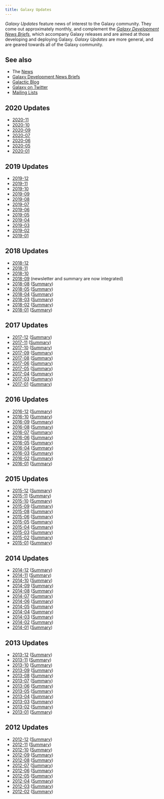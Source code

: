```yaml
---
title: Galaxy Updates
---
```

*Galaxy Updates* feature news of interest to the Galaxy community.  They come out approximately monthly, and complement the *[Galaxy Development News Briefs](/docs/)*, which accompany Galaxy releases and are aimed at those developing and deploying Galaxy.  *Galaxy Updates* are more general, and are geared towards all of the Galaxy community.

## See also

* The [News](/news/)
* [Galaxy Development News Briefs](/docs/)
* [Galactic Blog](/blog/)
* [Galaxy on Twitter](/src/galaxy-on-twitter/index.md)
* [Mailing Lists](/src/mailing-lists/index.md)

## 2020 Updates

* [2020-11](/src/news/2020-11-galaxy-update/index.md)
* [2020-10](/src/news/2020-10-galaxy-update/index.md)
* [2020-09](/src/news/2020-09-galaxy-update/index.md)
* [2020-07](/src/news/2020-07-galaxy-update/index.md)
* [2020-06](/src/news/2020-06-galaxy-update/index.md)
* [2020-05](/src/news/2020-05-galaxy-update/index.md)
* [2020-01](/src/news/2020-01-galaxy-update/index.md)

## 2019 Updates

* [2019-12](/src/news/2019-12-galaxy-update/index.md)
* [2019-11](/src/news/2019-11-galaxy-update/index.md)
* [2019-10](/src/news/2019-10-galaxy-update/index.md)
* [2019-09](/src/news/2019-09-galaxy-update/index.md)
* [2019-08](/src/news/2019-08-galaxy-update/index.md)
* [2019-07](/src/news/2019-07-galaxy-update/index.md)
* [2019-06](/src/news/2019-06-galaxy-update/index.md)
* [2019-05](/src/news/2019-05-galaxy-update/index.md)
* [2019-04](/src/news/2019-04-galaxy-update/index.md)
* [2019-03](/src/news/2019-03-galaxy-update/index.md)
* [2019-02](/src/news/2019-02-galaxy-update/index.md)
* [2019-01](/src/news/2019-01-galaxy-update/index.md)

## 2018 Updates

* [2018-12](/src/news/2018-12-galaxy-update/index.md)
* [2018-11](/src/news/2018-11-galaxy-update/index.md)
* [2018-10](/src/news/2018-10-galaxy-update/index.md)
* [2018-09](/src/news/2018-09-galaxy-update/index.md) (newsletter and summary are now integrated)
* [2018-08](/src/galaxy-updates/2018-08/index.md) ([Summary](/src/news/2018-08-galaxy-update/index.md))
* [2018-05](/src/galaxy-updates/2018-05/index.md) ([Summary](/src/news/2018-05-galaxy-update/index.md))
* [2018-04](/src/galaxy-updates/2018-04/index.md) ([Summary](/src/news/2018-04-galaxy-update/index.md))
* [2018-03](/src/galaxy-updates/2018-03/index.md) ([Summary](/src/news/2018-03-galaxy-update/index.md))
* [2018-02](/src/galaxy-updates/2018-02/index.md) ([Summary](/src/news/2018-02-galaxy-update/index.md))
* [2018-01](/src/galaxy-updates/2018-01/index.md) ([Summary](/src/news/2018-01-galaxy-update/index.md))

## 2017 Updates

* [2017-12](/src/galaxy-updates/2017-12/index.md) ([Summary](/src/news/2017-12-galaxy-update/index.md))
* [2017-11](/src/galaxy-updates/2017-11/index.md) ([Summary](/src/news/2017-11-galaxy-update/index.md))
* [2017-10](/src/galaxy-updates/2017-10/index.md) ([Summary](/src/news/2017-10-galaxy-update/index.md))
* [2017-09](/src/galaxy-updates/2017-09/index.md) ([Summary](/src/news/2017-09-galaxy-update/index.md))
* [2017-08](/src/galaxy-updates/2017-08/index.md) ([Summary](/src/news/2017-08-galaxy-update/index.md))
* [2017-06](/src/galaxy-updates/2017-06/index.md) ([Summary](/src/news/2017-06-galaxy-update/index.md))
* [2017-05](/src/galaxy-updates/2017-05/index.md) ([Summary](/src/news/2017-05-galaxy-update/index.md))
* [2017-04](/src/galaxy-updates/2017-04/index.md) ([Summary](/src/news/2017-04-galaxy-update/index.md))
* [2017-03](/src/galaxy-updates/2017-03/index.md) ([Summary](/src/news/2017-03-galaxy-update/index.md))
* [2017-01](/src/galaxy-updates/2017-01/index.md) ([Summary](/src/news/2017-01-galaxy-update/index.md))

## 2016 Updates

* [2016-12](/src/galaxy-updates/2016-12/index.md) ([Summary](/src/news/2016-12-galaxy-update/index.md))
* [2016-10](/src/galaxy-updates/2016-10/index.md) ([Summary](/src/news/2016-10-galaxy-update/index.md))
* [2016-09](/src/galaxy-updates/2016-09/index.md) ([Summary](/src/news/2016-09-galaxy-update/index.md))
* [2016-08](/src/galaxy-updates/2016-08/index.md) ([Summary](/src/news/2016-08-galaxy-update/index.md))
* [2016-07](/src/galaxy-updates/2016-07/index.md) ([Summary](/src/news/2016-07-galaxy-update/index.md))
* [2016-06](/src/galaxy-updates/2016-06/index.md) ([Summary](/src/news/2016-06-galaxy-update/index.md))
* [2016-05](/src/galaxy-updates/2016-05/index.md) ([Summary](/src/news/2016-05-galaxy-update/index.md))
* [2016-04](/src/galaxy-updates/2016-04/index.md) ([Summary](/src/news/2016-04-galaxy-update/index.md))
* [2016-03](/src/galaxy-updates/2016-03/index.md) ([Summary](/src/news/2016-03-galaxy-update/index.md))
* [2016-02](/src/galaxy-updates/2016-02/index.md) ([Summary](/src/news/2016-02-galaxy-update/index.md))
* [2016-01](/src/galaxy-updates/2016-01/index.md) ([Summary](/src/news/2016-01-galaxy-update/index.md))

## 2015 Updates

* [2015-12](/src/galaxy-updates/2015-12/index.md) ([Summary](/src/news/2015-12-galaxy-update/index.md))
* [2015-11](/src/galaxy-updates/2015-11/index.md) ([Summary](/src/news/2015-11-galaxy-update/index.md))
* [2015-10](/src/galaxy-updates/2015-10/index.md) ([Summary](/src/news/2015-10-galaxy-update/index.md))
* [2015-09](/src/galaxy-updates/2015-09/index.md) ([Summary](/src/news/2015-09-galaxy-update/index.md))
* [2015-08](/src/galaxy-updates/2015-08/index.md) ([Summary](/src/news/2015-08-galaxy-update/index.md))
* [2015-06](/src/galaxy-updates/2015-06/index.md) ([Summary](/src/news/2015-06-galaxy-update/index.md))
* [2015-05](/src/galaxy-updates/2015-05/index.md) ([Summary](/src/news/2015-05-galaxy-update/index.md))
* [2015-04](/src/galaxy-updates/2015-04/index.md) ([Summary](/src/news/2015-04-galaxy-update/index.md))
* [2015-03](/src/galaxy-updates/2015-03/index.md) ([Summary](/src/news/2015-03-galaxy-update/index.md))
* [2015-02](/src/galaxy-updates/2015-02/index.md) ([Summary](/src/news/2015-02-galaxy-update/index.md))
* [2015-01](/src/galaxy-updates/2015-01/index.md) ([Summary](/src/news/2015-01-galaxy-update/index.md))

## 2014 Updates

* [2014-12](/src/galaxy-updates/2014-12/index.md) ([Summary](/src/news/2014-12-galaxy-update/index.md))
* [2014-11](/src/galaxy-updates/2014-11/index.md) ([Summary](/src/news/2014-11-galaxy-update/index.md))
* [2014-10](/src/galaxy-updates/2014-10/index.md) ([Summary](/src/news/2014-10-galaxy-update/index.md))
* [2014-09](/src/galaxy-updates/2014-09/index.md) ([Summary](/src/news/2014-09-galaxy-update/index.md))
* [2014-08](/src/galaxy-updates/2014-08/index.md) ([Summary](/src/news/2014-08-galaxy-update/index.md))
* [2014-07](/src/galaxy-updates/2014-07/index.md) ([Summary](/src/news/2014-07-galaxy-update/index.md))
* [2014-06](/src/galaxy-updates/2014-06/index.md) ([Summary](/src/news/2014-06-galaxy-update/index.md))
* [2014-05](/src/galaxy-updates/2014-05/index.md) ([Summary](/src/news/2014-05-galaxy-update/index.md))
* [2014-04](/src/galaxy-updates/2014-04/index.md) ([Summary](/src/news/2014-04-galaxy-update/index.md))
* [2014-03](/src/galaxy-updates/2014-03/index.md) ([Summary](/src/news/2014-03-galaxy-update/index.md))
* [2014-02](/src/galaxy-updates/2014-02/index.md) ([Summary](/src/news/2014-02-galaxy-update/index.md))
* [2014-01](/src/galaxy-updates/2014-01/index.md) ([Summary](/src/news/2014-01-galaxy-update/index.md))

## 2013 Updates

* [2013-12](/src/galaxy-updates/2013-12/index.md) ([Summary](/src/news/2013-12-galaxy-update/index.md))
* [2013-11](/src/galaxy-updates/2013-11/index.md) ([Summary](/src/news/2013-11-galaxy-update/index.md))
* [2013-10](/src/galaxy-updates/2013-10/index.md) ([Summary](/src/news/2013-10-galaxy-update/index.md))
* [2013-09](/src/galaxy-updates/2013-09/index.md) ([Summary](/src/news/2013-09-galaxy-update/index.md))
* [2013-08](/src/galaxy-updates/2013-08/index.md) ([Summary](/src/news/2013-08-galaxy-update/index.md))
* [2013-07](/src/galaxy-updates/2013-07/index.md) ([Summary](/src/news/2013-07-galaxy-update/index.md))
* [2013-06](/src/galaxy-updates/2013-06/index.md) ([Summary](/src/news/2013-06-galaxy-update/index.md))
* [2013-05](/src/galaxy-updates/2013-05/index.md) ([Summary](/src/news/2013-05-galaxy-update/index.md))
* [2013-04](/src/galaxy-updates/2013-04/index.md) ([Summary](/src/news/2013-04-galaxy-update/index.md))
* [2013-03](/src/galaxy-updates/2013-03/index.md) ([Summary](/src/news/2013-03-galaxy-update/index.md))
* [2013-02](/src/galaxy-updates/2013-02/index.md) ([Summary](/src/news/2013-02-galaxy-update/index.md))
* [2013-01](/src/galaxy-updates/2013-01/index.md) ([Summary](/src/news/2013-01-galaxy-update/index.md))

## 2012 Updates

* [2012-12](/src/galaxy-updates/2012-12/index.md) ([Summary](/src/news/2012-12-galaxy-update/index.md))
* [2012-11](/src/galaxy-updates/2012-11/index.md) ([Summary](/src/news/2012-11-galaxy-update/index.md))
* [2012-10](/src/galaxy-updates/2012-10/index.md) ([Summary](/src/news/2012-10-galaxy-update/index.md))
* [2012-09](/src/galaxy-updates/2012-09/index.md) ([Summary](/src/news/2012-09-galaxy-update/index.md))
* [2012-08](/src/galaxy-updates/2012-08/index.md) ([Summary](/src/news/2012-08-galaxy-update/index.md))
* [2012-07](/src/galaxy-updates/2012-07/index.md) ([Summary](/src/news/2012-07-galaxy-update/index.md))
* [2012-06](/src/galaxy-updates/2012-06/index.md) ([Summary](/src/news/2012-06-galaxy-update/index.md))
* [2012-05](/src/galaxy-updates/2012-05/index.md) ([Summary](/src/news/2012-05-galaxy-update/index.md))
* [2012-04](/src/galaxy-updates/2012-04/index.md) ([Summary](/src/news/2012-04-galaxy-update/index.md))
* [2012-03](/src/galaxy-updates/2012-03/index.md) ([Summary](/src/news/2012-03-galaxy-update/index.md))
* [2012-02](/src/galaxy-updates/2012-02/index.md) ([Summary](/src/news/2012-02-galaxy-update/index.md))
